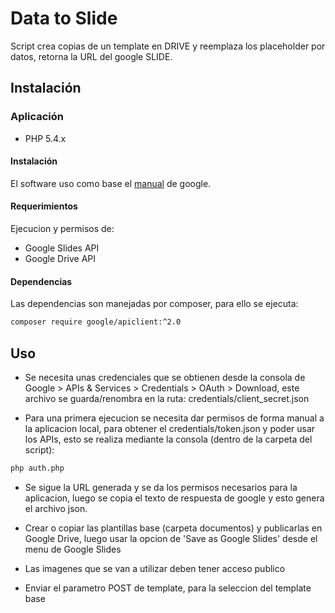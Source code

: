 # Data to Slide

Script crea copias de un template en DRIVE y reemplaza los placeholder por datos, retorna la URL del google SLIDE.

## Instalación

### Aplicación

- PHP 5.4.x

#### Instalación

El software uso como base el [manual](https://developers.google.com/slides/quickstart/php) de google.

#### Requerimientos

Ejecucion y permisos de:
- Google Slides API
- Google Drive API

#### Dependencias

Las dependencias son manejadas por composer, para ello se ejecuta:

```bash
composer require google/apiclient:^2.0
```

## Uso

- Se necesita unas credenciales que se obtienen desde la consola de Google > APIs & Services > Credentials > OAuth > Download, este archivo se guarda/renombra en la ruta: credentials/client_secret.json

- Para una primera ejecucion se necesita dar permisos de forma manual a la aplicacion local, para obtener el credentials/token.json y poder usar los APIs, esto se realiza mediante la consola (dentro de la carpeta del script):

```bash
php auth.php
```

- Se sigue la URL generada y se da los permisos necesarios para la aplicacion, luego se copia el texto de respuesta de google y esto genera el archivo json.

- Crear o copiar las plantillas base (carpeta documentos) y publicarlas en Google Drive, luego usar la opcion de 'Save as Google Slides' desde el menu de Google Slides

- Las imagenes que se van a utilizar deben tener acceso publico

- Enviar el parametro POST de template, para la seleccion del template base